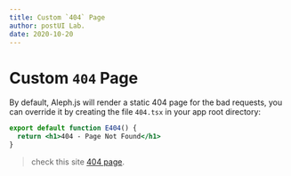 ```yaml
---
title: Custom `404` Page
author: postUI Lab.
date: 2020-10-20
---
```


# Custom `404` Page

By default, Aleph.js will render a static 404 page for the bad requests, you can override it by creating the file `404.tsx` in your app root directory:

```jsx
export default function E404() {
  return <h1>404 - Page Not Found</h1>
}
```

> check this site [404 page](/404).